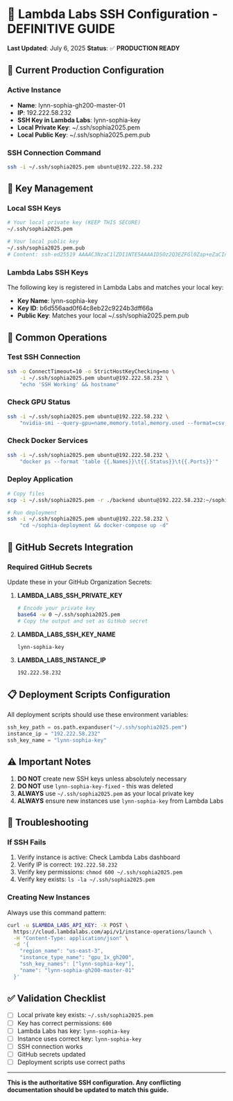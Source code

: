 # 🔑 Lambda Labs SSH Configuration - DEFINITIVE GUIDE

**Last Updated**: July 6, 2025
**Status**: ✅ **PRODUCTION READY**

## 🎯 Current Production Configuration

### **Active Instance**
- **Name**: lynn-sophia-gh200-master-01
- **IP**: 192.222.58.232
- **SSH Key in Lambda Labs**: lynn-sophia-key
- **Local Private Key**: ~/.ssh/sophia2025.pem
- **Local Public Key**: ~/.ssh/sophia2025.pem.pub

### **SSH Connection Command**
```bash
ssh -i ~/.ssh/sophia2025.pem ubuntu@192.222.58.232
```

## 🔐 Key Management

### **Local SSH Keys**
```bash
# Your local private key (KEEP THIS SECURE)
~/.ssh/sophia2025.pem

# Your local public key
~/.ssh/sophia2025.pem.pub
# Content: ssh-ed25519 AAAAC3NzaC1lZDI1NTE5AAAAID5Oz2Q3EZFGl0Zap+eZaCIn55FfVjpt5Y+lE+t8/pxI lynn-sophia-h200-key
```

### **Lambda Labs SSH Keys**
The following key is registered in Lambda Labs and matches your local key:
- **Key Name**: lynn-sophia-key
- **Key ID**: b6d556aad0f64c8eb22c9224b3dff66a
- **Public Key**: Matches your local ~/.ssh/sophia2025.pem.pub

## 🚀 Common Operations

### **Test SSH Connection**
```bash
ssh -o ConnectTimeout=10 -o StrictHostKeyChecking=no \
    -i ~/.ssh/sophia2025.pem ubuntu@192.222.58.232 \
    "echo 'SSH Working' && hostname"
```

### **Check GPU Status**
```bash
ssh -i ~/.ssh/sophia2025.pem ubuntu@192.222.58.232 \
    "nvidia-smi --query-gpu=name,memory.total,memory.used --format=csv,noheader"
```

### **Check Docker Services**
```bash
ssh -i ~/.ssh/sophia2025.pem ubuntu@192.222.58.232 \
    "docker ps --format 'table {{.Names}}\t{{.Status}}\t{{.Ports}}'"
```

### **Deploy Application**
```bash
# Copy files
scp -i ~/.ssh/sophia2025.pem -r ./backend ubuntu@192.222.58.232:~/sophia-deployment/

# Run deployment
ssh -i ~/.ssh/sophia2025.pem ubuntu@192.222.58.232 \
    "cd ~/sophia-deployment && docker-compose up -d"
```

## 🔄 GitHub Secrets Integration

### **Required GitHub Secrets**
Update these in your GitHub Organization Secrets:

1. **LAMBDA_LABS_SSH_PRIVATE_KEY**
   ```bash
   # Encode your private key
   base64 -w 0 ~/.ssh/sophia2025.pem
   # Copy the output and set as GitHub secret
   ```

2. **LAMBDA_LABS_SSH_KEY_NAME**
   ```
   lynn-sophia-key
   ```

3. **LAMBDA_LABS_INSTANCE_IP**
   ```
   192.222.58.232
   ```

## 📋 Deployment Scripts Configuration

All deployment scripts should use these environment variables:
```python
ssh_key_path = os.path.expanduser("~/.ssh/sophia2025.pem")
instance_ip = "192.222.58.232"
ssh_key_name = "lynn-sophia-key"
```

## ⚠️ Important Notes

1. **DO NOT** create new SSH keys unless absolutely necessary
2. **DO NOT** use `lynn-sophia-key-fixed` - this was deleted
3. **ALWAYS** use `~/.ssh/sophia2025.pem` as your local private key
4. **ALWAYS** ensure new instances use `lynn-sophia-key` from Lambda Labs

## 🔧 Troubleshooting

### If SSH Fails
1. Verify instance is active: Check Lambda Labs dashboard
2. Verify IP is correct: `192.222.58.232`
3. Verify key permissions: `chmod 600 ~/.ssh/sophia2025.pem`
4. Verify key exists: `ls -la ~/.ssh/sophia2025.pem`

### Creating New Instances
Always use this command pattern:
```bash
curl -u $LAMBDA_LABS_API_KEY: -X POST \
  https://cloud.lambdalabs.com/api/v1/instance-operations/launch \
  -H "Content-Type: application/json" \
  -d '{
    "region_name": "us-east-3",
    "instance_type_name": "gpu_1x_gh200",
    "ssh_key_names": ["lynn-sophia-key"],
    "name": "lynn-sophia-gh200-master-01"
  }'
```

## ✅ Validation Checklist

- [ ] Local private key exists: `~/.ssh/sophia2025.pem`
- [ ] Key has correct permissions: `600`
- [ ] Lambda Labs has key: `lynn-sophia-key`
- [ ] Instance uses correct key: `lynn-sophia-key`
- [ ] SSH connection works
- [ ] GitHub secrets updated
- [ ] Deployment scripts use correct paths

---
**This is the authoritative SSH configuration. Any conflicting documentation should be updated to match this guide.**
